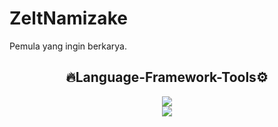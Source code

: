 # ZeltNamizake
Pemula yang ingin berkarya.

<div align="center">

## 🔥Language-Framework-Tools⚙

<p>
  <a href="https://skillicons.dev">
    <img src="https://skillicons.dev/icons?i=js,nodejs,github,vscode,bash" />
    <br>
    <img src="https://skillicons.dev/icons?i=linux,ubuntu" />
  </a>
</p>
</p>
</div>
